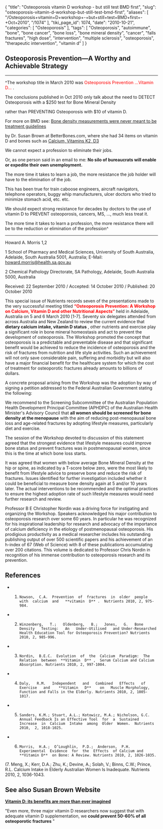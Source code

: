 {
    "title": "Osteoporosis vitamin D workshop - but still test BMD first",
    "slug": "osteoporosis-vitamin-d-workshop-but-still-test-bmd-first",
    "aliases": [
        "/Osteoporosis+vitamin+D+workshop+-+but+still+test+BMD+first+-+Oct+2010",
        "/1074"
    ],
    "tiki_page_id": 1074,
    "date": "2010-10-21",
    "categories": [
        "Osteoporosis"
    ],
    "tags": [
        "Osteoporosis",
        "autoimmune",
        "bone",
        "bone cancer",
        "bone loss",
        "bone mineral density",
        "cancer",
        "falls fractures",
        "high dose",
        "intervention",
        "multiple sclerosis",
        "osteoporosis",
        "therapeutic intervention",
        "vitamin d"
    ]
}


## Osteoporosis Prevention—A Worthy and Achievable Strategy

- - - - 

^The workshop title in March 2010 was <span style="color:#F00;">Osteoporosis Prevention ...Vitamin D...</span> .

The conclusions published in Oct 2010 only talk about the need to DETECT Osteoporosis with a $250 test for Bone Mineral Density

rather than PREVENTING Osteoporosis with $10 of vitamin D. 

For more on BMD see: [Bone density measurements were never meant to be treatment guidelines](http://www.betterbones.com/blog/post/bone-density-and-bone-drugs.aspx?) 

by Dr. Susan Brown at BetterBones.com, where she had 34 items on vitamin D and bones such as [Calcium, Vitamins K2, D3](http://www.betterbones.com/bonenutrition/vitamin-k.aspx)

We cannot expect a profession to eliminate their jobs.  

Or, as one person said in an email to me:  **No silo of bureaucrats will enable or expedite their own unemployment.** 

The more time it takes to learn a job, the more resistance the job holder will have to the elimination of the job.

This has been true for train caboose engineers, aircraft navigators, telephone operators, buggy whip manufacturers, ulcer doctors who tried to minimize stomach acid, etc. etc.

We should expect strong resistance for decades by doctors to the use of vitamin D to PREVENT osteoporosis, cancers, MS, ..., much less treat it.

The more time it takes to learn a profession, the more resistance there will be to the reduction or elimination of the profession^

- - - - - - - - - - - - - - - - - - - - - - 

Howard A. Morris 1,2

1     School of Pharmacy and Medical Sciences, University of South Australia, Adelaide, South Australia 5001, Australia; E-Mail: howard.morris@health.sa.gov.au

2     Chemical Pathology Directorate, SA Pathology, Adelaide, South Australia 5000, Australia

Received: 22 September 2010 / Accepted: 14 October 2010 / Published: 20 October 2010

This  special  issue  of  Nutrients  records  seven  of  the  presentations  made  to  the  very  successful meeting titled  **<span style="color:#F00;">“Osteoporosis Prevention: A Workshop on Calcium, Vitamin D and other Nutritional Aspects”</span>**   held  in  Adelaide,  Australia  on  5  and  6  March  2010  <span>[1-7]</span>.  Seventy  six  delegates  attended from  across  Australia  and  New  Zealand  to  review  the  current  evidence  that   **dietary  calcium  intake, vitamin D status** , other nutrients and exercise play a significant role in bone mineral homeostasis and act to prevent the development of osteoporosis. The Workshop promoted the concept that osteoporosis is a predictable and preventable disease and that significant benefit would be achieved to reduce the incidence  of  osteoporosis  and  the  risk  of  fractures  from  nutrition  and  life  style  activities.  Such  an achievement will not only save considerable pain, suffering and morbidity but will also have a major financial benefit for the healthcare system for which the cost of treatment for osteoporotic fractures already amounts to billions of dollars.

A  concrete  proposal  arising  from  the  Workshop  was  the  adoption  by  way  of  signing  a  petition addressed to the Federal Australian Government stating the following:

We   recommend   to   the   Screening   Subcommittee   of   the   Australian   Population   Health Development Principal Committee (APHDPC) of the Australian Health Minister's Advisory Council that   **all  women  should  be  screened  for  bone  density  at  the  menopause**   with  the  aim  of  reducing post-menopausal  bone  loss  and  age-related  fractures  by  adopting  lifestyle  measures,  particularly diet and exercise.

The  session  of  the  Workshop  devoted  to  discussion  of  this  statement  agreed  that  the  strongest evidence   that   lifestyle   measures   could   improve   bone   status   and   prevent   fractures   was   in postmenopausal women, since this is the time at which bone loss starts. 

It was agreed that women with below average Bone Mineral Density at the hip or spine, as indicated by a T-score below zero, were the most likely to benefit from lifestyle advice to preserve bone and reduce the risk of fractures. Issues identified  for  further  investigation  included  whether  it  could  be  beneficial  to  measure  bone  density again at 5 and/or 10 years later. The actual interventions to be recommended and the optimal practices to ensure the highest adoption rate of such lifestyle measures would need further research and review.

Professor B E Christopher Nordin was a driving force for instigating and organizing the Workshop. Speakers  acknowledged  his  major  contribution  to  osteoporosis  research  over  some  60  years.  In particular  he  was  recognized  for  his  inspirational  leadership  for  research  and  advocacy  of  the importance  of  calcium  deficiency  in  the  etiology  of  postmenopausal  osteoporosis.  His  prodigious productivity as a medical researcher includes his outstanding publishing output of over 500 scientific papers  and  his  achievement  of  an  h-index  of  67  (Web  of  Science)  with  8  of  these  publications accumulating over 200 citations. This volume is dedicated to Professor Chris Nordin in recognition of his immense contribution to osteoporosis research and its prevention.

## References

* 1.     Nowson,  C.A.  Prevention  of  fractures  in  older  people  with  calcium  and   **vitamin  D** .  Nutrients 2010, 2, 975-984.

* 2.     Winzenberg,   T.;   Oldenberg,   B.;   Jones,   G.   Bone   Density   Testing:   An   Under-Utilised   and Under-Researched Health Education Tool for Osteoporosis Prevention? Nutrients 2010, 2, 985-996.

* 3.     Nordin,  B.E.C.  Evolution  of  the  Calcium  Paradigm:  The  Relation  between  **Vitamin  D** ,  Serum Calcium and Calcium Absorption. Nutrients 2010, 2, 997-1004.

* 4.     Daly,   R.M.   Independent   and   Combined   Effects   of   Exercise   and    **Vitamin   D**    on   Muscle Morphology, Function and Falls in the Elderly. Nutrients 2010, 2, 1005-1017.

* 5.     Sanders, K.M.; Stuart, A.L.; Kotowicz, M.A.; Nicholson, G.C. Annual Feedback Is an Effective Tool  for  a  Sustained  Increase  in  Calcium  Intake  among  Older  Women.  Nutrients  2010,  2, 1018-1025.

* 6.     Morris,  H.A.;  O’Loughlin,  P.D.;  Anderson,  P.H.  Experimental  Evidence  for  the  Effects  of Calcium and  **Vitamin D**  on Bone: A Review. Nutrients 2010, 2, 1026-1035.

(7.     Meng, X.; Kerr, D.A.; Zhu, K.; Devine, A.; Solah, V.; Binns, C.W.; Prince, R.L. Calcium Intake in Elderly Australian Women Is Inadequate. Nutrients 2010, 2, 1036-1043.

## See also Susan Brown Website

 **[Vitamin D: its benefits are more than ever imagined](http://www.betterbones.com/bonenutrition/vitamin-d/benefits.aspx)** 

"Even more, three major vitamin D researchers now suggest that with adequate vitamin D supplementation, we  **could prevent 50-60% of all osteoporotic fractures** "